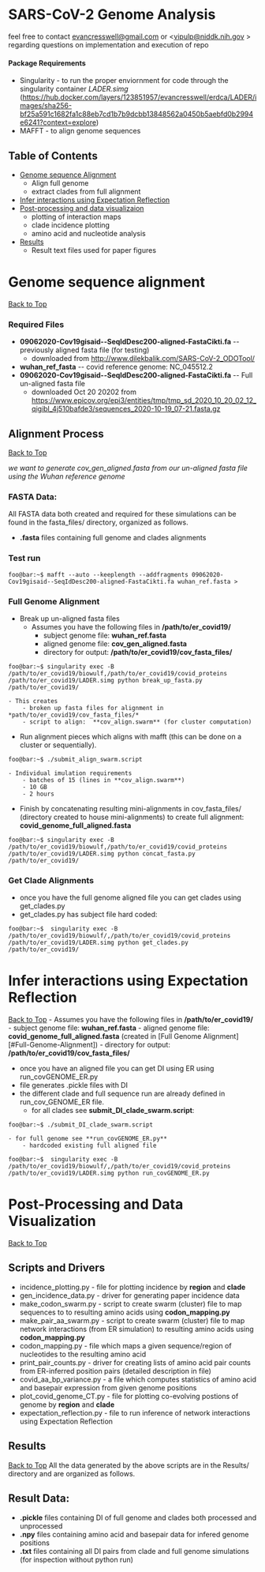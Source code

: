 SARS-CoV-2 Genome Analysis
=======================
feel free to contact <evancresswell@gmail.com> or <vipulp@niddk.nih.gov > regarding questions on implementation and execution of repo
#### Package Requirements
- Singularity - to run the proper enviornment for code through the singularity container *LADER.simg* (https://hub.docker.com/layers/123851957/evancresswell/erdca/LADER/images/sha256-bf25a591c1682fa1c88eb7cd1b7b9dcbb13848562a0450b5aebfd0b2994e6241?context=explore)
- MAFFT - to align genome sequences

## Table of Contents
- [Genome sequence Alignment](#Align-sequence-alignment)
	- Align full genome
	- extract clades from full alignment
- [Infer interactions using Expectation Reflection](#Infer-interactions-using-Expectation-Reflection)
- [Post-processing and data visualizaion](#Post-processing-and-data-visualization)
	- plotting of interaction maps
	- clade incidence plotting
	- amino acid and nucleotide analysis
- [Results](#Results)
	- Result text files used for paper figures 

# Genome sequence alignment
[Back to Top](#Table-of-Contents)

### Required Files
* **09062020-Cov19gisaid--SeqIdDesc200-aligned-FastaCikti.fa** -- previously aligned fasta file (for testing)
	* downloaded from http://www.dilekbalik.com/SARS-CoV-2_ODOTool/
* **wuhan_ref_fasta** -- covid reference genome: NC_045512.2
* **09062020-Cov19gisaid--SeqIdDesc200-aligned-FastaCikti.fa** -- Full un-aligned fasta file
	* downloaded Oct 20 20202 from https://www.epicov.org/epi3/entities/tmp/tmp_sd_2020_10_20_02_12_qigibl_4j510bafde3/sequences_2020-10-19_07-21.fasta.gz

## Alignment Process
[Back to Top](#Table-of-Contents)

*we want to generate cov_gen_aligned.fasta from our un-aligned fasta file using the Wuhan reference genome*

### FASTA Data:
All FASTA data both created and required for these simulations can be found in the fasta_files/ directory, organized as follows.
- **.fasta** files containing full genome and clades alignments
### Test run

```console
foo@bar:~$ mafft --auto --keeplength --addfragments 09062020-Cov19gisaid--SeqIdDesc200-aligned-FastaCikti.fa wuhan_ref.fasta > 
```

### Full Genome Alignment
- Break up un-aligned fasta files
	- Assumes you have the following files in **/path/to/er_covid19/** 
		- subject genome file: **wuhan_ref.fasta** 
		- aligned genome file: **cov_gen_aligned.fasta** 
		- directory for output: **/path/to/er_covid19/cov_fasta_files/**
```console
foo@bar:~$ singularity exec -B /path/to/er_covid19/biowulf,/path/to/er_covid19/covid_proteins /path/to/er_covid19/LADER.simg python break_up_fasta.py /path/to/er_covid19/ 
```			
	- This creates 
		- broken up fasta files for alignment in *path/to/er_covid19/cov_fasta_files/* 
		- script to align:  **cov_align.swarm** (for cluster computation)

- Run alignment pieces which aligns with mafft (this can be done on a cluster or sequentially).

```console
foo@bar:~$ ./submit_align_swarm.script 
```

	- Individual imulation requirements
		- batches of 15 (lines in **cov_align.swarm**)
		- 10 GB
		- 2 hours
- Finish by concatenating resulting mini-alignments in cov_fasta_files/ (directory created to house mini-alignments) to create full alignment: **covid_genome_full_aligned.fasta**
```console
foo@bar:~$ singularity exec -B /path/to/er_covid19/biowulf,/path/to/er_covid19/covid_proteins /path/to/er_covid19/LADER.simg python concat_fasta.py /path/to/er_covid19/ 
```

### Get Clade Alignments 
- once you have the full genome aligned file you can get clades using get_clades.py
- get_clades.py has subject file hard coded:

``` console
foo@bar:~$  singularity exec -B /path/to/er_covid19/biowulf/,/path/to/er_covid19/covid_proteins /path/to/er_covid19/LADER.simg python get_clades.py /path/to/er_covid19/
```


# Infer interactions using Expectation Reflection
[Back to Top](#Table-of-Contents)
	- Assumes you have the following files in **/path/to/er_covid19/** 
		- subject genome file: **wuhan_ref.fasta** 
		- aligned genome file: **covid_genome_full_aligned.fasta** (created in [Full Genome Alignment][#Full-Genome-Alignment])
		- directory for output: **/path/to/er_covid19/cov_fasta_files/**

- once you have an aligned file you can get DI using ER using run_covGENOME_ER.py
- file generates .pickle files with DI
- the different clade and full sequence run are already defined in run_cov_GENOME_ER file.
	- for all clades see **submit_DI_clade_swarm.script**:
```console
foo@bar:~$ ./submit_DI_clade_swarm.script
```
	- for full genome see **run_covGENOME_ER.py**
		- hardcoded existing full aligned file
```console
foo@bar:~$  singularity exec -B /path/to/er_covid19/biowulf/,/path/to/er_covid19/covid_proteins /path/to/er_covid19/LADER.simg python run_covGENOME_ER.py 
```


# Post-Processing and Data Visualization
[Back to Top](#Table-of-Contents)

## Scripts and Drivers
* incidence_plotting.py - file for plotting incidence by **region** and **clade**
* gen_incidence_data.py - driver for generating paper incidence data 
* make_codon_swarm.py - script to create swarm (cluster) file to map sequences to to resulting amino acids using **codon_mapping.py**
* make_pair_aa_swarm.py - script to create swarm (cluster) file to map network interactions (from ER simulation) to resulting amino acids using **codon_mapping.py**
* codon_mapping.py - file which maps a given sequence/region of nucleotides to the resulting amino acid
* print_pair_counts.py - driver for creating lists of amino acid pair counts from ER-inferred position pairs (detailed description in file)
* covid_aa_bp_variance.py - a file which computes statistics of amino acid and basepair expression from given genome positions
* plot_covid_genome_CT.py - file for plotting co-evolving postions of genome by **region** and **clade**
* expectation_reflection.py - file to run inference of network interactions using Expectation Reflection

## Results
[Back to Top](#Table-of-Contents)
All the data generated by the above scripts are in the Results/ directory and are organized as follows.
## Result Data:
- **.pickle** files containing DI of full genome and clades both processed and unprocessed
- **.npy** files containing amino acid and basepair data for infered genome positions
- **.txt** files containing all DI pairs from clade and full genome simulations (for inspection without python run)
